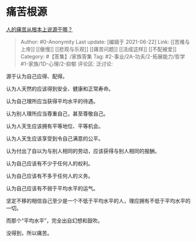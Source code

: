 # 痛苦根源
[人的痛苦从根本上说源于哪？](https://www.zhihu.com/question/398299040/answer/1343016010)

> Author: #0-Anonymity
> Last update: [编辑于 2021-06-22]
> Link: [[苦难与上帝]] [[傲慢]] [[悲观与乐观]] [[痛苦问题]] [[活成这样]] [[不配被爱]]
> Category: #【答集】/家族答集
> Tag: #2-事业/2A-功夫/2-拓展能力/哲学 #1-家族/1D-心理/2-抑郁
> 评论区:
> 泛讨论:

源于认为自己应得、配得。

认为人天然的应该得到安全、健康和正常寿命。

认为自己理所应当获得平均水平的待遇。

认为别人理所应当尊重自己，甚至尊敬自己。

认为人天生应该拥有平等地位、平等机会。

认为人天生应该享受到令自己满意的公平。

认为付出了自以为与别人相同的劳动，应该获得与别人相同的报酬。

认为自己应该有不少于任何人的权利。

认为自己应该有不多于任何人的义务。

认为自己应该有不弱于平均水平的运气。

坚定不移的相信自己至少是一个不低于平均水平的人，理应拥有不低于平均水平的一切。

而那个“平均水平”，完全出自幻想和鼓吹。

没得到，所以痛苦。
